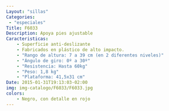```yaml
---
Layout: "sillas"
Categories:
 - "especiales"
Title: F6033
Description: Apoya pies ajustable
Caracteristicas: 
    - Superficie anti-deslizante
    - Fabricados en plástico de alto impacto.
    - "Rango de altura: 7 a 39 cm (en 2 diferentes niveles)"
    - "Ángulo de giro: 0º a 30º"
    - "Resistencia: Hasta 60kg"
    - "Peso: 1,8 kg"
    - "Plataforma: 41,5x31 cm"
Date: 2015-01-31T19:13:03-02:00
img: img-catalogo/F6033/F6033.jpg
colors:
    - Negro, con detalle en rojo
---
```

